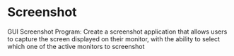 # Screenshot
 GUI Screenshot Program: Create a screenshot application that allows users to capture the screen displayed on their monitor, with the ability to select which one of the active monitors to screenshot
